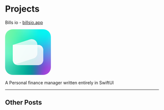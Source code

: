 # Projects

Bills io - [billsio.app](https://billsio.app)

<img src="./assets/billsio-icon.png" alt="Bills io Icon"
title="A cute kitten" width="150" height="150" style="border-radius: 25px;" />

A Personal finance manager written entirely in SwiftUI

---

## Other Posts